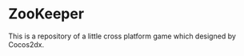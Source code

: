 ZooKeeper
=========

This is a repository of a little cross platform game which designed by Cocos2dx.
